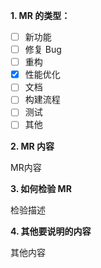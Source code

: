 **1. MR 的类型：**

- [ ] 新功能
- [ ] 修复 Bug
- [ ] 重构
- [x] 性能优化
- [ ] 文档
- [ ] 构建流程
- [ ] 测试
- [ ] 其他

**2. MR 内容**

MR内容

**3. 如何检验 MR**

检验描述

**4. 其他要说明的内容**

其他内容
